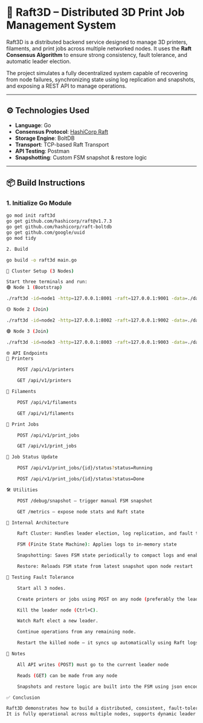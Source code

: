 # 🚀 Raft3D – Distributed 3D Print Job Management System

Raft3D is a distributed backend service designed to manage 3D printers, filaments, and print jobs across multiple networked nodes. It uses the **Raft Consensus Algorithm** to ensure strong consistency, fault tolerance, and automatic leader election.

The project simulates a fully decentralized system capable of recovering from node failures, synchronizing state using log replication and snapshots, and exposing a REST API to manage operations.

---

## ⚙️ Technologies Used

- **Language**: Go
- **Consensus Protocol**: [HashiCorp Raft](https://github.com/hashicorp/raft)
- **Storage Engine**: BoltDB
- **Transport**: TCP-based Raft Transport
- **API Testing**: Postman
- **Snapshotting**: Custom FSM snapshot & restore logic

---

## 📦 Build Instructions

### 1. Initialize Go Module
```bash
go mod init raft3d
go get github.com/hashicorp/raft@v1.7.3
go get github.com/hashicorp/raft-boltdb
go get github.com/google/uuid
go mod tidy

2. Build

go build -o raft3d main.go

🔗 Cluster Setup (3 Nodes)

Start three terminals and run:
🟢 Node 1 (Bootstrap)

./raft3d -id=node1 -http=127.0.0.1:8001 -raft=127.0.0.1:9001 -data=./data/node1 -bootstrap

🟡 Node 2 (Join)

./raft3d -id=node2 -http=127.0.0.1:8002 -raft=127.0.0.1:9002 -data=./data/node2 -join=127.0.0.1:8001

🟣 Node 3 (Join)

./raft3d -id=node3 -http=127.0.0.1:8003 -raft=127.0.0.1:9003 -data=./data/node3 -join=127.0.0.1:8001

🌐 API Endpoints
🎯 Printers

    POST /api/v1/printers

    GET /api/v1/printers

🎯 Filaments

    POST /api/v1/filaments

    GET /api/v1/filaments

🎯 Print Jobs

    POST /api/v1/print_jobs

    GET /api/v1/print_jobs

🎯 Job Status Update

    POST /api/v1/print_jobs/{id}/status?status=Running

    POST /api/v1/print_jobs/{id}/status?status=Done

🛠️ Utilities

    POST /debug/snapshot – trigger manual FSM snapshot

    GET /metrics – expose node stats and Raft state

🧠 Internal Architecture

    Raft Cluster: Handles leader election, log replication, and fault tolerance

    FSM (Finite State Machine): Applies logs to in-memory state

    Snapshotting: Saves FSM state periodically to compact logs and enable fast recovery

    Restore: Reloads FSM state from latest snapshot upon node restart

🧪 Testing Fault Tolerance

    Start all 3 nodes.

    Create printers or jobs using POST on any node (preferably the leader).

    Kill the leader node (Ctrl+C).

    Watch Raft elect a new leader.

    Continue operations from any remaining node.

    Restart the killed node — it syncs up automatically using Raft logs or snapshot restore.

📌 Notes

    All API writes (POST) must go to the current leader node

    Reads (GET) can be made from any node

    Snapshots and restore logic are built into the FSM using json encoding

✅ Conclusion

Raft3D demonstrates how to build a distributed, consistent, fault-tolerant backend system using Raft consensus.
It is fully operational across multiple nodes, supports dynamic leader election, state replication, recovery via snapshotting, and exposes a clean REST API for real-world 3D print job management.
